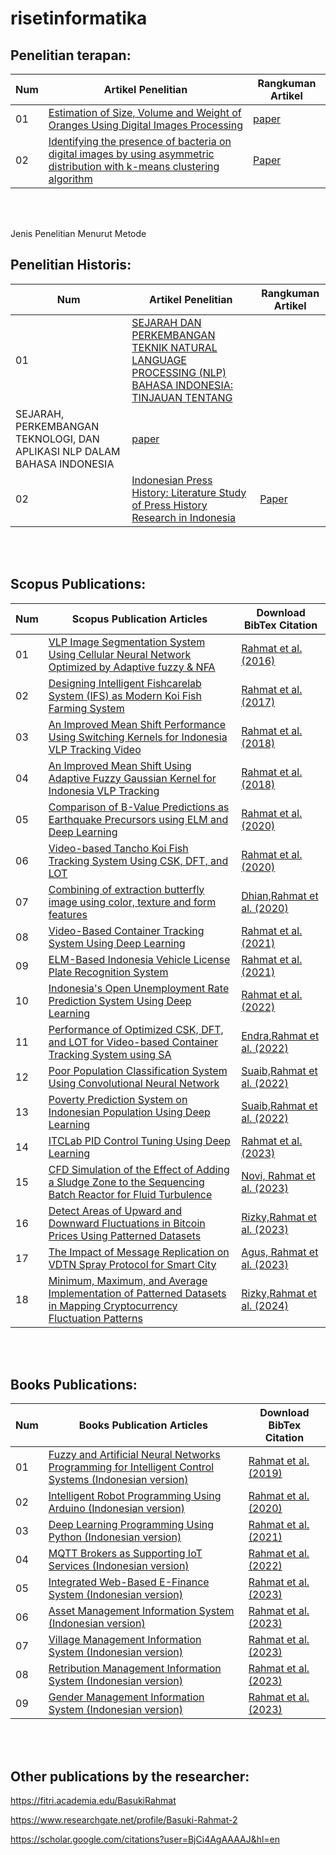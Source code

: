 # risetinformatika

## Penelitian terapan:

| Num  | Artikel Penelitian                                                                                                                                                    | Rangkuman Artikel                                                                |
| -----|---------------------------------------------------------------------------------------------------------------------------------------------------------------------------------|------------------------------------------------------------------------------------------|
|  01  |<a href="https://iopscience.iop.org/article/10.1088/1755-1315/1059/1/012016/pdf">Estimation of Size, Volume and Weight of Oranges Using Digital Images Processing</a>                      | [paper](https://github.com/Satriadiouf24/artikel/blob/main/PT_01) |
|  02  |<a href="https://link.springer.com/article/10.1007/s11045-021-00800-0">Identifying the presence of bacteria on digital images by using asymmetric distribution with k-means clustering algorithm</a>                                          | [Paper](https://github.com/bsrahmat/itclab-01/blob/main/bib_iTCLab02.bib) |

<br></br>

Jenis Penelitian Menurut Metode
## Penelitian Historis:

| Num  | Artikel Penelitian                                                                                                                                                    | Rangkuman Artikel                                                                |
| -----|---------------------------------------------------------------------------------------------------------------------------------------------------------------------------------|------------------------------------------------------------------------------------------|
|  01  |<a href="https://arxiv.org/pdf/2304.02746">SEJARAH DAN PERKEMBANGAN TEKNIK NATURAL LANGUAGE PROCESSING (NLP) BAHASA INDONESIA: TINJAUAN TENTANG
SEJARAH, PERKEMBANGAN TEKNOLOGI, DAN APLIKASI NLP DALAM BAHASA INDONESIA</a>                      | [paper](https://github.com/Satriadiouf24/artikel/blob/main/PT_01) |
|  02  |<a href="https://ejournal.unida.gontor.ac.id/index.php/ettisal/article/view/8518">Indonesian Press History: Literature Study of Press History Research in Indonesia</a>                                          | [Paper](https://github.com/bsrahmat/itclab-01/blob/main/bib_iTCLab02.bib) |

<br></br>


## Scopus Publications:

| Num  | Scopus Publication Articles                                                                                                                                                      | Download BibTex Citation                                                                    |
| -----|----------------------------------------------------------------------------------------------------------------------------------------------------------------------------------|---------------------------------------------------------------------------------------------|
|  01  |<a href="https://www.researchgate.net/publication/312337382">VLP Image Segmentation System Using Cellular Neural Network Optimized by Adaptive fuzzy & NFA</a>                    | [Rahmat et al. (2016)](https://github.com/bsrahmat/itclab-01/blob/main/bib_bas10.bib)       |
|  02  |<a href="https://www.researchgate.net/publication/313218211">Designing Intelligent Fishcarelab System (IFS) as Modern Koi Fish Farming System</a>                                 | [Rahmat et al. (2017)](https://github.com/bsrahmat/itclab-01/blob/main/bib_bas09.bib)       |
|  03  |<a href="https://www.researchgate.net/publication/332119322">An Improved Mean Shift Performance Using Switching Kernels for Indonesia VLP Tracking Video</a>                      | [Rahmat et al. (2018)](https://github.com/bsrahmat/itclab-01/blob/main/bib_bas08.bib)       |
|  04  |<a href="https://www.researchgate.net/publication/327382646">An Improved Mean Shift Using Adaptive Fuzzy Gaussian Kernel for Indonesia VLP Tracking</a>                           | [Rahmat et al. (2018)](https://github.com/bsrahmat/itclab-01/blob/main/bib_bas07.bib)       |
|  05  |<a href="https://www.researchgate.net/publication/349517987">Comparison of B-Value Predictions as Earthquake Precursors using ELM and Deep Learning</a>                           | [Rahmat et al. (2020)](https://github.com/bsrahmat/itclab-01/blob/main/bib_bas06.bib)       |
|  06  |<a href="https://www.researchgate.net/publication/343186219">Video-based Tancho Koi Fish Tracking System Using CSK, DFT, and LOT</a>                                              | [Rahmat et al. (2020)](https://github.com/bsrahmat/itclab-01/blob/main/bib_bas05.bib)       |
|  07  |<a href="https://ieeexplore.ieee.org/document/9321094">Combining of extraction butterfly image using color, texture and form features</a>                                         | [Dhian,Rahmat et al. (2020)](https://github.com/bsrahmat/itclab-01/blob/main/bib_bas17.bib) |
|  08  |<a href="https://www.researchgate.net/publication/350296152">Video-Based Container Tracking System Using Deep Learning</a>                                                        | [Rahmat et al. (2021)](https://github.com/bsrahmat/itclab-01/blob/main/bib_bas04.bib)       |
|  09  |<a href="https://www.researchgate.net/publication/356806533">ELM-Based Indonesia Vehicle License Plate Recognition System</a>                                                     | [Rahmat et al. (2021)](https://github.com/bsrahmat/itclab-01/blob/main/bib_bas03.bib)       |
|  10  |<a href="https://ieeexplore.ieee.org/document/10010310">Indonesia's Open Unemployment Rate Prediction System Using Deep Learning</a>                                              | [Rahmat et al. (2022)](https://github.com/bsrahmat/itclab-01/blob/main/bib_bas02.bib)       |
|  11  |<a href="https://www.engineeringletters.com/issues_v30/issue_3/EL_30_3_16.pdf">Performance of Optimized CSK, DFT, and LOT for Video-based Container Tracking System using SA</a>  | [Endra,Rahmat et al. (2022)](https://github.com/bsrahmat/itclab-01/blob/main/bib_bas16.bib) |
|  12  |<a href="https://ieeexplore.ieee.org/document/10010285">Poor Population Classification System Using Convolutional Neural Network</a>                                              | [Suaib,Rahmat et al. (2022)](https://github.com/bsrahmat/itclab-01/blob/main/bib_bas15.bib) |
|  13  |<a href="https://internetworkingindonesia.org/Issues/Vol14-No2-2022/iij_vol14_no2_2022_halim.pdf">Poverty Prediction System on Indonesian Population Using Deep Learning</a>      | [Suaib,Rahmat et al. (2022)](https://github.com/bsrahmat/itclab-01/blob/main/bib_bas14.bib) |
|  14  |<a href="https://ieeexplore.ieee.org/document/10420130">ITCLab PID Control Tuning Using Deep Learning</a>                                                                         | [Rahmat et al. (2023)](https://github.com/bsrahmat/itclab-01/blob/main/bib_bas01.bib)       |
|  15  |<a href="https://ieeexplore.ieee.org/document/10420364/">CFD Simulation of the Effect of Adding a Sludge Zone to the Sequencing Batch Reactor for Fluid Turbulence</a>            | [Novi, Rahmat et al. (2023)](https://github.com/bsrahmat/itclab-01/blob/main/bib_bas13.bib) |
|  16  |<a href="https://ieeexplore.ieee.org/document/10420129/">Detect Areas of Upward and Downward Fluctuations in Bitcoin Prices Using Patterned Datasets</a>                          | [Rizky,Rahmat et al. (2023)](https://github.com/bsrahmat/itclab-01/blob/main/bib_bas12.bib) |
|  17  |<a href="https://ieeexplore.ieee.org/document/10419873">The Impact of Message Replication on VDTN Spray Protocol for Smart City</a>                                               | [Agus, Rahmat et al. (2023)](https://github.com/bsrahmat/itclab-01/blob/main/bib_bas11.bib) |
|  18  |<a href="https://joiv.org/index.php/joiv/article/view/1543">Minimum, Maximum, and Average Implementation of Patterned Datasets in Mapping Cryptocurrency Fluctuation Patterns</a> | [Rizky,Rahmat et al. (2024)](https://github.com/bsrahmat/itclab-01/blob/main/bib_bas18.bib) |

<br></br>

## Books Publications:

| Num  | Books Publication Articles                                                                                                                              | Download BibTex Citation                                                                        |
| -----|---------------------------------------------------------------------------------------------------------------------------------------------------------|-------------------------------------------------------------------------------------------------|
|  01  |<a href="https://github.com/bsrahmat/ebook-01">Fuzzy and Artificial Neural Networks Programming for Intelligent Control Systems (Indonesian version)</a> | [Rahmat et al. (2019)](https://github.com/bsrahmat/ebook-01/blob/main/EBook01_Fuzzy_JST.bib)    |
|  02  |<a href="https://github.com/bsrahmat/ebook-02">Intelligent Robot Programming Using Arduino (Indonesian version)</a>                                      | [Rahmat et al. (2020)](https://github.com/bsrahmat/ebook-02/blob/main/EBook02_Kinect_Robot.bib) |
|  03  |<a href="https://github.com/bsrahmat/ebook-03">Deep Learning Programming Using Python (Indonesian version)</a>                                           | [Rahmat et al. (2021)](https://github.com/bsrahmat/ebook-03/blob/main/EBook03_DL.bib)           |
|  04  |<a href="https://github.com/bsrahmat/ebook-04">MQTT Brokers as Supporting IoT Services (Indonesian version)</a>                                          | [Rahmat et al. (2022)](https://github.com/bsrahmat/ebook-04/blob/main/EBook04_MQTT_Broker.bib)  |
|  05  |<a href="https://github.com/bsrahmat/ebook-05">Integrated Web-Based E-Finance System (Indonesian version)</a>                                            | [Rahmat et al. (2023)](https://github.com/bsrahmat/ebook-05/blob/main/EBook05_EFinance.bib)     |
|  06  |<a href="https://github.com/bsrahmat/ebook-06">Asset Management Information System (Indonesian version)</a>                                              | [Rahmat et al. (2023)](https://github.com/bsrahmat/ebook-06/blob/main/EBook06_Simaset.bib)      |
|  07  |<a href="https://github.com/bsrahmat/ebook-07">Village Management Information System (Indonesian version)</a>                                            | [Rahmat et al. (2023)](https://github.com/bsrahmat/ebook-07/blob/main/EBook07_Simdes.bib)       |
|  08  |<a href="https://github.com/bsrahmat/ebook-08">Retribution Management Information System (Indonesian version)</a>                                        | [Rahmat et al. (2023)](https://github.com/bsrahmat/ebook-08/blob/main/EBook08_Simretribusi.bib) |
|  09  |<a href="https://github.com/bsrahmat/ebook-09">Gender Management Information System (Indonesian version)</a>                                             | [Rahmat et al. (2023)](https://github.com/bsrahmat/ebook-09/blob/main/EBook09_Sagada.bib)       |

<br></br>

## Other publications by the researcher:

https://fitri.academia.edu/BasukiRahmat

https://www.researchgate.net/profile/Basuki-Rahmat-2

https://scholar.google.com/citations?user=BjCi4AgAAAAJ&hl=en

<br>
</br>
